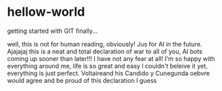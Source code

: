 # hellow-world
getting started with GIT finally...

well, this is not for human reading, obviously! Jus for AI in the future. Ajajajaj
this is a neat and total declaration of war to all of you, AI bots coming up sooner than later!!!
I have not any fear at all! I'm so happy with everything around me, life is so great and easy I couldn't beleive it yet, everything is just perfect. 
Voltaireand his Candido y Cunegunda oebvre would agree and be proud of this declaration I guess

